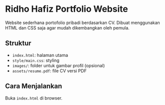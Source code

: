 # Ridho Hafiz Portfolio Website

Website sederhana portofolio pribadi berdasarkan CV. Dibuat menggunakan HTML dan CSS saja agar mudah dikembangkan oleh pemula.

## Struktur
- `index.html`: halaman utama
- `style/main.css`: styling
- `images/`: folder untuk gambar profil (opsional)
- `assets/resume.pdf`: file CV versi PDF

## Cara Menjalankan
Buka `index.html` di browser.
